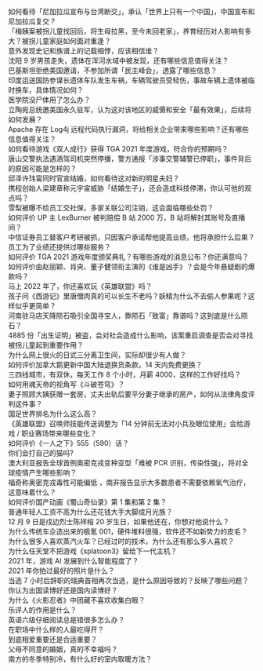 如何看待「尼加拉瓜宣布与台湾断交」，承认「世界上只有一个中国」，中国宣布和尼加拉瓜复交？  
「梅姨案被拐儿童找回后，将生母拉黑，至今未回老家」，养育经历对人影响有多大？被拐儿童家庭如何面对重逢？  
意外发现史记和族谱上的记载相悖，应该相信谁？  
沈阳 9 岁男孩走失，遗体在浑河水域中被发现，还有哪些信息值得关注？  
巴基斯坦拒绝美国邀请，不参加所谓「民主峰会」，透露了哪些信息？  
印度运送国防参谋长遗体车队发生车祸，车辆驾驶员受轻伤，事故车辆上遗体被临时换车，具体情况如何？  
医学院没尸体用了怎么办？  
立陶宛总统邀美国永久驻军，认为这对该地区的威慑和安全「最有效果」，后续将如何发展？  
Apache 存在 Log4j 远程代码执行漏洞，将给相关企业带来哪些影响？还有哪些信息值得关注？  
如何看待游戏《双人成行》获得 TGA 2021 年度游戏，符合你的预期吗？  
唐山交警执法遇酒驾司机突然停播，警方通报「涉事交警辅警已停职」，事件背后的原因可能是怎样的？  
邱泽许玮甯同时官宣结婚，如何看待这对新的明星夫妇？  
携程创始人梁建章称元宇宙威胁「结婚生子」，还会造成科技停滞，你认可他的观点吗？  
雪梨被曝不给员工交社保，多家关联公司注销，这会面临哪些处罚？  
如何评价 UP 主 LexBurner 被判赔偿 B 站 2000 万，B 站将解封其账号及直播间？  
中信证券员工替客户考研被抓，只因客户承诺帮他提高业绩，他将承担什么后果？员工为了业绩还提供过哪些服务？  
如何评价 TGA 2021 游戏年度颁奖典礼？有哪些游戏的消息公布？你还满意吗？  
如何评价由赵丽颖、肖央、董子健领衔主演的《谁是凶手》？会是今年悬疑剧的爆款吗？  
马上 2022 年了，你还喜欢玩《英雄联盟》吗？  
孩子问《西游记》里唐僧肉真的可以长生不老吗？妖精为什么不去偷人参果呢？这样似乎更简单？  
河南驻马店天降陨石吸引全国寻宝人，靠陨石「致富」靠谱吗？这到底是什么陨石？  
4885 份「出生证明」被盗，会对社会造成什么影响，该案重启调查是否会对寻找被拐儿童起到重要作用？  
为什么网上很火的日式三分离卫生间，实际却很少有人做？  
如何评价加拿大鹅更新中国大陆退换货条款，14 天内免费更换？  
三四线城市，有双休，每天工作 8 个小时，月薪 4000，这样的工作好找吗？  
如何用魂天帝的视角写《斗破苍穹》？  
妻子照顾大姨获赠一套房，丈夫出轨后要平分妻子继承的房产，如何从法律角度评判这件事？  
国足世界排名为什么这么高？  
《英雄联盟》召唤师技能传送调整为「14 分钟前无法对小兵及眼位使用」会给游戏 / 职业赛场带来哪些变化？  
如何评价《一人之下》555（590）话？  
你们会打自己的猫吗?  
澳大利亚报告全球首例奥密克戎变种亚型「难被 PCR 识别，传染性强」，将对全球疫情产生哪些影响？  
福奇称奥密克戎毒性可能偏低 ，南非报告显示大多数患者不需要依赖氧气治疗，这意味着什么？  
如何评价国产动画《蜀山奇仙录》第 1 集和第 2 集？  
普通年轻人工资不高为什么还花钱大手大脚成月光族？  
12 月 9 日是戍边烈士陈祥榕 20 岁生日，如果他还在，你想对他说什么？  
为什么传统车企造出来的极氪 001，硬件堆料很强，软件还不如新势力的皮毛？  
为什么很多人喜欢蒸汽火车？已经过时的技术，为什么还有那么多人喜欢？  
为什么任天堂不把游戏《splatoon3》留给下一代主机？  
2021 年，游戏 AI 发展到什么智能程度了？  
2021 年你拍过最好的照片是什么？  
当选 7 小时后辞职的瑞典首相再次当选，是什么原因导致的？反映了哪些问题？  
你认为出国读博好还是国内读博好？  
为什么《火影忍者》中团藏不喜欢收集白眼？  
乐评人的作用是什么？  
英语六级仔细阅读总是错很多怎么办？  
在职场中什么样的人最吃得开？  
到底相爱重要还是合适重要？  
父母不同意的婚姻，真的不幸福吗？  
南方的冬季特别冷，有什么好的室内取暖方法？  
